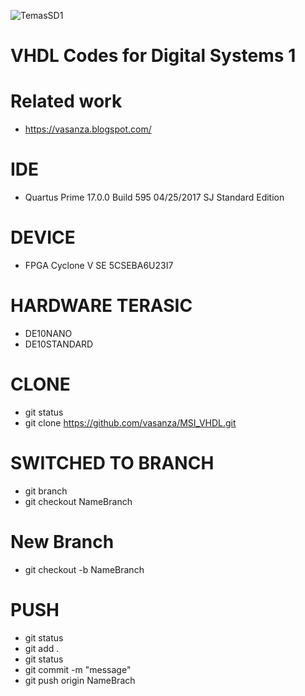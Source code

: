 ![TemasSD1](https://user-images.githubusercontent.com/12642226/126872469-6691a28e-f5ea-4f22-a6e6-63d2b69fa8dc.PNG)

# VHDL Codes for Digital Systems 1
# Related work
- https://vasanza.blogspot.com/

# IDE
- Quartus Prime 17.0.0 Build 595 04/25/2017 SJ Standard Edition

# DEVICE
- FPGA Cyclone V SE 5CSEBA6U23I7

# HARDWARE TERASIC
- DE10NANO
- DE10STANDARD

# CLONE
- git status
- git clone https://github.com/vasanza/MSI_VHDL.git

# SWITCHED TO BRANCH
- git branch
- git checkout NameBranch

# New Branch
- git checkout -b NameBranch

# PUSH
- git status
- git add .
- git status
- git commit -m "message"
- git push origin NameBrach
